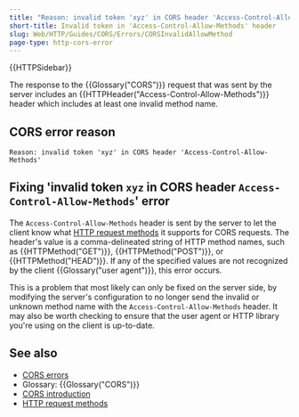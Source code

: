 ```yaml
---
title: "Reason: invalid token 'xyz' in CORS header 'Access-Control-Allow-Methods'"
short-title: Invalid token in 'Access-Control-Allow-Methods' header
slug: Web/HTTP/Guides/CORS/Errors/CORSInvalidAllowMethod
page-type: http-cors-error
---
```


{{HTTPSidebar}}

The response to the {{Glossary("CORS")}} request that was sent by the server includes an {{HTTPHeader("Access-Control-Allow-Methods")}} header which includes at least one invalid method name.

## CORS error reason

```plain
Reason: invalid token 'xyz' in CORS header 'Access-Control-Allow-Methods'
```

## Fixing 'invalid token `xyz` in CORS header `Access-Control-Allow-Methods`' error

The `Access-Control-Allow-Methods` header is sent by the server to let the
client know what [HTTP request methods](/en-US/docs/Web/HTTP/Reference/Methods) it
supports for CORS requests. The header's value is a comma-delineated string of HTTP
method names, such as {{HTTPMethod("GET")}}, {{HTTPMethod("POST")}}, or
{{HTTPMethod("HEAD")}}. If any of the specified values are not recognized by the client
{{Glossary("user agent")}}, this error occurs.

This is a problem that most likely can only be fixed on the server side, by modifying
the server's configuration to no longer send the invalid or unknown method name with the
`Access-Control-Allow-Methods` header. It may also be worth checking to
ensure that the user agent or HTTP library you're using on the client is up-to-date.

## See also

- [CORS errors](/en-US/docs/Web/HTTP/Guides/CORS/Errors)
- Glossary: {{Glossary("CORS")}}
- [CORS introduction](/en-US/docs/Web/HTTP/Guides/CORS)
- [HTTP request methods](/en-US/docs/Web/HTTP/Reference/Methods)
